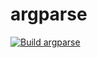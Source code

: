 # argparse

[![Build argparse](https://github.com/ngeor/kamino/actions/workflows/build-libs-argparse.yml/badge.svg)](https://github.com/ngeor/kamino/actions/workflows/build-libs-argparse.yml)
